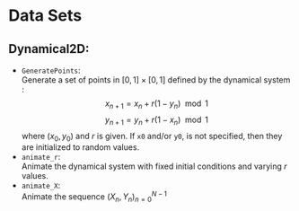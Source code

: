 # Data Sets

## Dynamical2D:
- `GeneratePoints`:<br>
Generate a set of points in $[0,1]\times [0,1]$ defined by the dynamical system :
$$
x_{n+1} = x_n + r(1-y_n) \mod{1}
$$
$$
y_{n+1} = y_n + r(1-x_n) \mod{1}
$$
where $(x_0, y_0)$ and $r$ is given. If `x0` and/or `y0`, is not specified, then they are initialized to random values.<br>
- `animate_r`: <br>
Animate the dynamical system with fixed initial conditions and varying $r$ values.
- `animate_X`: <br>
Animate the sequence $(X_n,Y_n)_{n=0} ^{N-1}$ 
